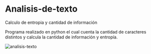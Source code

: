# Analisis-de-texto
Calculo de entropia y cantidad de información

Programa realizado en python el cual cuenta la cantidad de caracteres distintos y calcula la cantidad de información y entropía.

![analisis-texto](https://user-images.githubusercontent.com/61127405/186548796-e76df3b7-b245-4f89-bc87-593111e4e6f1.png)
